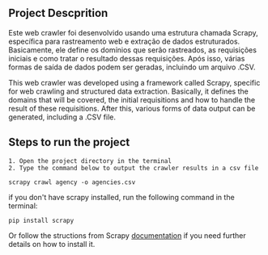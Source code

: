 ## Project Descprition

Este web crawler foi desenvolvido usando uma estrutura chamada Scrapy, específica para rastreamento web e extração de dados estruturados.
Basicamente, ele define os domínios que serão rastreados, as requisições iniciais e como tratar o resultado dessas requisições.
Após isso, várias formas de saída de dados podem ser geradas, incluindo um arquivo .CSV.

This web crawler was developed using a framework called Scrapy, specific for web crawling and structured data extraction.
Basically, it defines the domains that will be covered, the initial requisitions and how to handle the result of these requisitions.
After this, various forms of data output can be generated, including a .CSV file.


## Steps to run the project
	
	1. Open the project directory in the terminal
	2. Type the command below to output the crawler results in a csv file
	
```
scrapy crawl agency -o agencies.csv
```

if you don't have scrapy installed, run the following command in the terminal:

```
pip install scrapy
```

Or follow the structions from Scrapy [documentation](https://docs.scrapy.org/en/latest/) if you need further details on how to install it.
